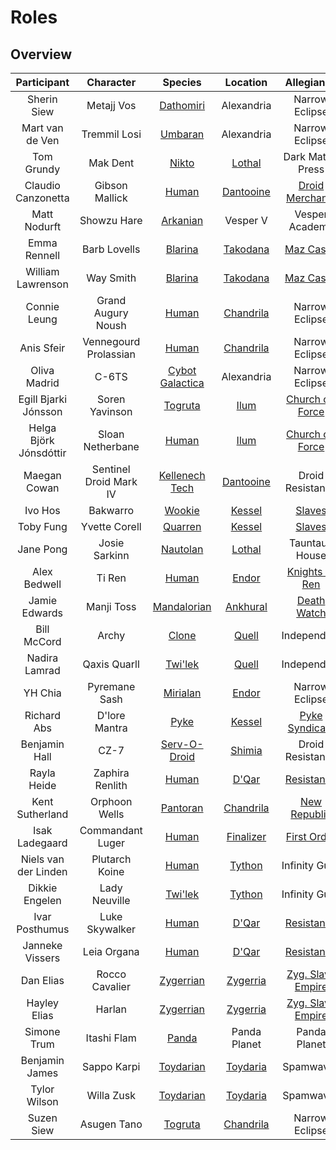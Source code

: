 # Roles

## Overview 

|       Participant      |        Character       |     Species          |   Location      |        Allegiance       |
|:----------------------:|:----------------------:|:--------------------:|:---------------:|:-----------------------:|
|       Sherin Siew      |       Metajj Vos       |    [Dathomiri][2]    |   Alexandria    |      Narrow Eclipse     |
|     Mart van de Ven    |      Tremmil Losi      |     [Umbaran][3]     |   Alexandria    |      Narrow Eclipse     |
|       Tom Grundy       |        Mak Dent        |      [Nikto][4]      |   [Lothal][21]  |     Dark Matter Press   |
|   Claudio Canzonetta   |     Gibson Mallick     |      [Human][1]      | [Dantooine][22] |   [Droid Merchants][34] |
|      Matt Nodurft      |       Showzu Hare      |     [Arkanian][5]    |    Vesper V     |      Vesper Academy     |
|      Emma Rennell      |      Barb Lovells      |     [Blarina][6]     |  [Takodana][23] |     [Maz Castle][35]    |
|    William Lawrenson   |        Way Smith       |     [Blarina][6]     |  [Takodana][23] |     [Maz Castle][35]    |
|      Connie Leung      |   Grand Augury Noush   |      [Human][1]      | [Chandrila][24] |      Narrow Eclipse     |
|       Anis Sfeir       |  Vennegourd Prolassian |      [Human][1]      | [Chandrila][24] |      Narrow Eclipse     |
|      Oliva Madrid      |          C-6TS         | [Cybot Galactica][7] |   Alexandria    |      Narrow Eclipse     |
|  Egill Bjarki Jónsson  |     Soren Yavinson     |     [Togruta][8]     |    [Ilum][25]   |  [Church o/t Force][36] |
| Helga Björk Jónsdóttir |    Sloan Netherbane    |      [Human][1]      |    [Ilum][25]   |  [Church o/t Force][36] |
|      Maegan Cowan      | Sentinel Droid Mark IV |  [Kellenech Tech][9] |  [Dantooine][22]|     Droid Resistance    |
|         Ivo Hos        |         Bakwarro       |      [Wookie][47]    |   [Kessel][26]  |       [Slaves][37]      |
|        Toby Fung       |      Yvette Corell     |     [Quarren][10]    |   [Kessel][26]  |       [Slaves][37]      |
|        Jane Pong       |      Josie Sarkinn     |     [Nautolan][11]   |   [Lothal][21]  |      Tauntaun House     |
|      Alex Bedwell      |         Ti Ren         |      [Human][1]      |    [Endor][27]  |   [Knights of Ren][38]  |
|      Jamie Edwards     |       Manji Toss       |   [Mandalorian][12]  |  [Ankhural][28] |     [Death Watch][39]   |
|       Bill McCord      |          Archy         |      [Clone][13]     |    [Quell][29]  |       Independent       |
|      Nadira Lamrad     |      Qaxis Quarll      |     [Twi'lek][18]    |    [Quell][29]  |       Independent       |
|         YH Chia        |      Pyremane Sash     |     [Mirialan][14]   |    [Endor][27]  |      Narrow Eclipse     |
|       Richard Abs      |      D'lore Mantra     |       [Pyke][15]     |   [Kessel][26]  |   [Pyke Syndicate][40]  |
|      Benjamin Hall     |          CZ-7          |   [Serv-O-Droid][16] |   [Shimia][48]  |     Droid Resistance    |
|       Rayla Heide      |     Zaphira Renlith    |      [Human][1]      |    [D'Qar][30]  |     [Resistance][41]    |
|     Kent Sutherland    |      Orphoon Wells     |     [Pantoran][17]   | [Chandrila][24] |    [New Republic][42]   |
|     Isak Ladegaard     |    Commandant Luger    |      [Human][1]      | [Finalizer][31] |     [First Order][42]   |
|  Niels van der Linden  |     Plutarch Koine     |      [Human][1]      |   [Tython][32]  |      Infinity Guild     |
|     Dikkie Engelen     |      Lady Neuville     |     [Twi'lek][18]    |   [Tython][32]  |      Infinity Guild     |
|     Ivar Posthumus     |     Luke Skywalker     |      [Human][1]      |    [D'Qar][30]  |     [Resistance][41]    |
|     Janneke Vissers    |       Leia Organa      |      [Human][1]      |    [D'Qar][30]  |     [Resistance][41]    |
|        Dan Elias       |     Rocco Cavalier     |    [Zygerrian][19]   |  [Zygerria][33] | [Zyg. Slave Empire][44] |
|      Hayley Elias      |         Harlan         |    [Zygerrian][19]   |  [Zygerria][33] | [Zyg. Slave Empire][44] |
|       Simone Trum      |       Itashi Flam      |      [Panda][20]     |   Panda Planet  |       Panda Planet      |
|     Benjamin James     |       Sappo Karpi      |    [Toydarian][45]   |  [Toydaria][46] |         Spamwaves       |
|      Tylor Wilson      |        Willa Zusk      |    [Toydarian][45]   |  [Toydaria][46] |         Spamwaves       |
|       Suzen Siew       |       Asugen Tano      |     [Togruta][8]     | [Chandrila][24] |      Narrow Eclipse     |


[1]: http://starwars.wikia.com/wiki/Human
[2]: http://starwars.wikia.com/wiki/Dathomirian
[3]: http://starwars.wikia.com/wiki/Umbaran
[4]: http://starwars.wikia.com/wiki/Nikto
[5]: http://starwars.wikia.com/wiki/Arkanian
[6]: http://starwars.wikia.com/wiki/Blarina
[7]: http://starwars.wikia.com/wiki/Cybot_Galactica
[8]: http://starwars.wikia.com/wiki/Togruta
[9]: http://starwars.wikia.com/wiki/Kellenech_Technologies
[10]: http://starwars.wikia.com/wiki/Quarren
[11]: http://starwars.wikia.com/wiki/Nautolan
[12]: http://starwars.wikia.com/wiki/Mandalorian
[13]: http://starwars.wikia.com/wiki/Cloning
[14]: http://starwars.wikia.com/wiki/Mirialan
[15]: http://starwars.wikia.com/wiki/Pyke
[16]: http://starwars.wikia.com/wiki/Serv-O-Droid,_Inc.
[17]: http://starwars.wikia.com/wiki/Pantoran
[18]: http://starwars.wikia.com/wiki/Twi%27lek
[19]: http://starwars.wikia.com/wiki/Zygerrian
[20]: http://starwars.wikia.com/wiki/Panda
[21]: http://starwars.wikia.com/wiki/Lothal
[22]: http://starwars.wikia.com/wiki/Dantooine
[23]: http://starwars.wikia.com/wiki/Takodana  
[24]: http://starwars.wikia.com/wiki/Chandrila 
[25]: http://starwars.wikia.com/wiki/Ilum 
[26]: http://starwars.wikia.com/wiki/Kessel 
[27]: http://starwars.wikia.com/wiki/Endor 
[28]: http://starwars.wikia.com/wiki/Ankhural 
[29]: http://starwars.wikia.com/wiki/Quell 
[30]: http://starwars.wikia.com/wiki/D%27Qar
[31]: http://starwars.wikia.com/wiki/Finalizer 
[32]: http://starwars.wikia.com/wiki/Tython 
[33]: http://starwars.wikia.com/wiki/Zygerria 
[34]: http://starwars.wikia.com/wiki/Merchant/Legends
[35]: http://starwars.wikia.com/wiki/Maz_Kanata%27s_castle 
[36]: http://starwars.wikia.com/wiki/Church_of_the_Force
[37]: http://starwars.wikia.com/wiki/Slavery/Legends
[38]: http://starwars.wikia.com/wiki/Knights_of_Ren
[39]: http://starwars.wikia.com/wiki/Death_Watch
[40]: http://starwars.wikia.com/wiki/Pyke_Syndicate/Legends
[41]: http://starwars.wikia.com/wiki/Resistance
[42]: http://starwars.wikia.com/wiki/New_Republic
[43]: http://starwars.wikia.com/wiki/First_Order
[44]: http://starwars.wikia.com/wiki/Zygerrian_Slave_Empire
[45]: http://starwars.wikia.com/wiki/Toydarian
[46]: http://starwars.wikia.com/wiki/Toydaria
[47]: http://starwars.wikia.com/wiki/Wookiee
[48]: http://starwars.wikia.com/wiki/Shimia